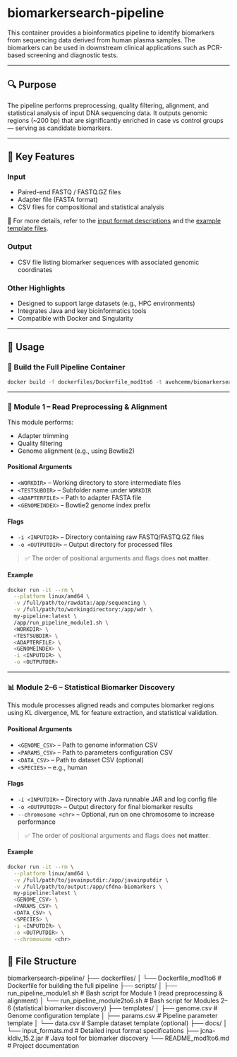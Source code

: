 # biomarkersearch-pipeline

This container provides a bioinformatics pipeline to identify biomarkers from sequencing data derived from human plasma samples. The biomarkers can be used in downstream clinical applications such as PCR-based screening and diagnostic tests.

---

## 🔍 Purpose

The pipeline performs preprocessing, quality filtering, alignment, and statistical analysis of input DNA sequencing data. It outputs genomic regions (~200 bp) that are significantly enriched in case vs control groups — serving as candidate biomarkers.

---

## 🧪 Key Features

### **Input**
- Paired-end FASTQ / FASTQ.GZ files  
- Adapter file (FASTA format)  
- CSV files for compositional and statistical analysis  

📎 For more details, refer to the [input format descriptions](docs/input_formats.md) and the [example template files](templates).

### **Output**
- CSV file listing biomarker sequences with associated genomic coordinates

### **Other Highlights**
- Designed to support large datasets (e.g., HPC environments)  
- Integrates Java and key bioinformatics tools  
- Compatible with Docker and Singularity

---

## 🚀 Usage

### 🔧 Build the Full Pipeline Container

```bash
docker build -f dockerfiles/Dockerfile_mod1to6 -t avohcemm/biomarkersearch-mod1to6:complete_v1.0.0 .
```

---

### 🧼 Module 1 – Read Preprocessing & Alignment

This module performs:

- Adapter trimming  
- Quality filtering  
- Genome alignment (e.g., using Bowtie2)

#### **Positional Arguments**
- `<WORKDIR>` – Working directory to store intermediate files  
- `<TESTSUBDIR>` – Subfolder name under `WORKDIR`  
- `<ADAPTERFILE>` – Path to adapter FASTA file  
- `<GENOMEINDEX>` – Bowtie2 genome index prefix  

#### **Flags**
- `-i <INPUTDIR>` – Directory containing raw FASTQ/FASTQ.GZ files  
- `-o <OUTPUTDIR>` – Output directory for processed files  

> ✅ The order of positional arguments and flags does **not matter**.

#### **Example**
```bash
docker run -it --rm \
  --platform linux/amd64 \
  -v /full/path/to/rawdata:/app/sequencing \
  -v /full/path/to/workingdirectory:/app/wdr \
  my-pipeline:latest \
  /app/run_pipeline_module1.sh \
  <WORKDIR> \
  <TESTSUBDIR> \
  <ADAPTERFILE> \
  <GENOMEINDEX> \
  -i <INPUTDIR> \
  -o <OUTPUTDIR>
```

---

### 📊 Module 2–6 – Statistical Biomarker Discovery

This module processes aligned reads and computes biomarker regions using KL divergence, ML for feature extraction, and statistical validation.

#### **Positional Arguments**
- `<GENOME_CSV>` – Path to genome information CSV  
- `<PARAMS_CSV>` – Path to parameters configuration CSV  
- `<DATA_CSV>` – Path to dataset CSV (optional)  
- `<SPECIES>` – e.g., human  

#### **Flags**
- `-i <INPUTDIR>` – Directory with Java runnable JAR and log config file  
- `-o <OUTPUTDIR>` – Output directory for final biomarker results  
- `--chromosome <chr>` – Optional, run on one chromosome to increase performance  

> ✅ The order of positional arguments and flags does **not matter**.

#### **Example**
```bash
docker run -it --rm \
  --platform linux/amd64 \
  -v /full/path/to/javainputdir:/app/javainputdir \
  -v /full/path/to/output:/app/cfdna-biomarkers \
  my-pipeline:latest \
  <GENOME_CSV> \
  <PARAMS_CSV> \
  <DATA_CSV> \
  <SPECIES> \
  -i <INPUTDIR> \
  -o <OUTPUTDIR> \
  --chromosome <chr>
```

## 📁 File Structure

biomarkersearch-pipeline/
├── dockerfiles/
│ └── Dockerfile_mod1to6 # Dockerfile for building the full pipeline
├── scripts/
│ ├── run_pipeline_module1.sh # Bash script for Module 1 (read preprocessing & alignment)
│ └── run_pipeline_module2to6.sh # Bash script for Modules 2–6 (statistical biomarker discovery)
├── templates/
│ ├── genome.csv # Genome configuration template
│ ├── params.csv # Pipeline parameter template
│ └── data.csv # Sample dataset template (optional)
├── docs/
│ └── input_formats.md # Detailed input format specifications
├── jcna-kldiv_15.2.jar # Java tool for biomarker discovery
└── README_mod1to6.md # Project documentation
